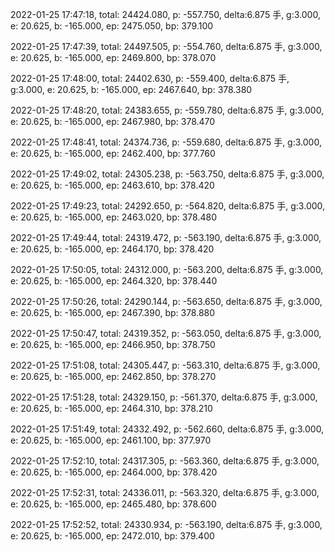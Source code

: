 2022-01-25 17:47:18, total: 24424.080, p: -557.750, delta:6.875 手, g:3.000, e: 20.625, b: -165.000, ep: 2475.050, bp: 379.100

2022-01-25 17:47:39, total: 24497.505, p: -554.760, delta:6.875 手, g:3.000, e: 20.625, b: -165.000, ep: 2469.800, bp: 378.070

2022-01-25 17:48:00, total: 24402.630, p: -559.400, delta:6.875 手, g:3.000, e: 20.625, b: -165.000, ep: 2467.640, bp: 378.380

2022-01-25 17:48:20, total: 24383.655, p: -559.780, delta:6.875 手, g:3.000, e: 20.625, b: -165.000, ep: 2467.980, bp: 378.470

2022-01-25 17:48:41, total: 24374.736, p: -559.680, delta:6.875 手, g:3.000, e: 20.625, b: -165.000, ep: 2462.400, bp: 377.760

2022-01-25 17:49:02, total: 24305.238, p: -563.750, delta:6.875 手, g:3.000, e: 20.625, b: -165.000, ep: 2463.610, bp: 378.420

2022-01-25 17:49:23, total: 24292.650, p: -564.820, delta:6.875 手, g:3.000, e: 20.625, b: -165.000, ep: 2463.020, bp: 378.480

2022-01-25 17:49:44, total: 24319.472, p: -563.190, delta:6.875 手, g:3.000, e: 20.625, b: -165.000, ep: 2464.170, bp: 378.420

2022-01-25 17:50:05, total: 24312.000, p: -563.200, delta:6.875 手, g:3.000, e: 20.625, b: -165.000, ep: 2464.320, bp: 378.440

2022-01-25 17:50:26, total: 24290.144, p: -563.650, delta:6.875 手, g:3.000, e: 20.625, b: -165.000, ep: 2467.390, bp: 378.880

2022-01-25 17:50:47, total: 24319.352, p: -563.050, delta:6.875 手, g:3.000, e: 20.625, b: -165.000, ep: 2466.950, bp: 378.750

2022-01-25 17:51:08, total: 24305.447, p: -563.310, delta:6.875 手, g:3.000, e: 20.625, b: -165.000, ep: 2462.850, bp: 378.270

2022-01-25 17:51:28, total: 24329.150, p: -561.370, delta:6.875 手, g:3.000, e: 20.625, b: -165.000, ep: 2464.310, bp: 378.210

2022-01-25 17:51:49, total: 24332.492, p: -562.660, delta:6.875 手, g:3.000, e: 20.625, b: -165.000, ep: 2461.100, bp: 377.970

2022-01-25 17:52:10, total: 24317.305, p: -563.360, delta:6.875 手, g:3.000, e: 20.625, b: -165.000, ep: 2464.000, bp: 378.420

2022-01-25 17:52:31, total: 24336.011, p: -563.320, delta:6.875 手, g:3.000, e: 20.625, b: -165.000, ep: 2465.480, bp: 378.600

2022-01-25 17:52:52, total: 24330.934, p: -563.190, delta:6.875 手, g:3.000, e: 20.625, b: -165.000, ep: 2472.010, bp: 379.400